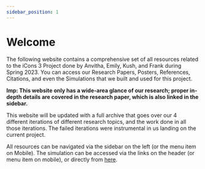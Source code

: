 ```yaml
---
sidebar_position: 1
---
```


# Welcome

The following website contains a comprehensive set of all resources related to the iCons 3 Project done by Anvitha, Emily, Kush, and Frank during Spring 2023. You can access our Research Papers, Posters, References, Citations, and even the Simulations that we built and used for this project.

<b>Imp: This website only has a wide-area glance of our research; proper in-depth details are covered in the research paper, which is also linked in the sidebar.</b>

This website will be updated with a full archive that goes over our 4 different iterations of different research topics, and the work done in all those iterations. The failed iterations were instrumental in us landing on the current project.

All resources can be navigated via the sidebar on the left (or the menu item on Mobile). The simulation can be accessed via the links on the header (or menu item on mobile), or directly from <a href="/simulation">here</a>.